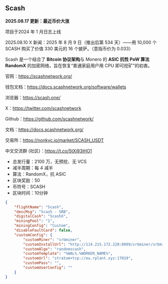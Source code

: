 

## Scash

**2025.08.17 更新：最近币价大涨**

项目于2024 年 1 月日志上线

2025.08.10 X 新闻：2025 年 8 月 9 日（推出后第 534 天）——用 10,000 个 SCASH 购买了价值 330 美元的 16 个披萨。（意指币价为 0.033）

Scash 是一个结合了 **Bitcoin 协议架构**与 Monero 的 **ASIC 抗性 PoW 算法 RandomX** 的加密网络，旨在恢复“普通家庭用户用 CPU 即可挖矿”的初衷。



官网：https://scashnetwork.org/

钱包文档：https://docs.scashnetwork.org/software/wallets

浏览器：https://scash.one/

X：https://twitter.com/scashnetwork

Github：https://github.com/scashnetwork/

文档：https://docs.scashnetwork.org/

交易所：https://nonkyc.io/market/SCASH_USDT

中文交流群 (社区)：https://t.co/5tXi93iHO1



- 总发行量：2100 万，无预挖、无 VCS
- 减半周期：每 4 减半
- 算法：RandomX，抗 ASIC
- 区块奖励：50
- 币符号：SCASH
- 区块时间：10分钟

```json
{
    "flightName": "Scash",
    "descMsg": "Scash - SRB",
    "digitalCash": "ScashX",
    "miningPool": "1",
    "miningConfig": "Custom",
    "disableFaultCard": false,
    "customConfig": {
        "customMiner": "srbminer",
        "customInstallUrl": "http://114.215.172.228:8899/srbminer/srbminer-2.9.5.c.tar.gz",
        "customAlgo": "randomscash",
        "customTemplate": "%WAL%.%WORKER_NAME%",
        "customUrl": "stratum+tcp://eu.rplant.xyz:17019",
        "customPass": "",
        "customUserConfig": ""
    }
}
```



